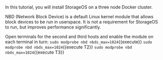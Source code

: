 In this tutorial, you will install StorageOS on a three node Docker cluster.

NBD (Network Block Device) is a default Linux kernel module that allows block devices to be run in userspace. It is not a requirement for StorageOS to run, but improves performance significantly.

Open terminals for the second and third hosts and enable the module on each terminal in turn:
`sudo modprobe nbd nbds_max=1024`{{execute}}
`sudo modprobe nbd nbds_max=1024`{{execute T2}}
`sudo modprobe nbd nbds_max=1024`{{execute T3}}
